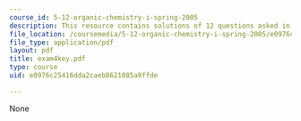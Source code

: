 ```yaml
---
course_id: 5-12-organic-chemistry-i-spring-2005
description: This resource contains solutions of 12 questions asked in exam 4.
file_location: /coursemedia/5-12-organic-chemistry-i-spring-2005/e0976c25416dda2caeb8621085a9ffde_exam4key.pdf
file_type: application/pdf
layout: pdf
title: exam4key.pdf
type: course
uid: e0976c25416dda2caeb8621085a9ffde

---
```

None